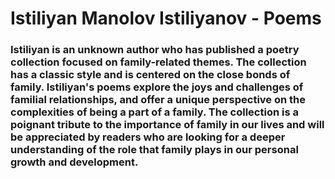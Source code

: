 # Istiliyan Manolov Istiliyanov - Poems
### Istiliyan is an unknown author who has published a poetry collection focused on family-related themes. The collection has a classic style and is centered on the close bonds of family. Istiliyan's poems explore the joys and challenges of familial relationships, and offer a unique perspective on the complexities of being a part of a family. The collection is a poignant tribute to the importance of family in our lives and will be appreciated by readers who are looking for a deeper understanding of the role that family plays in our personal growth and development.
